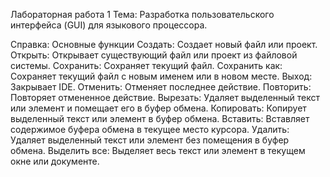 Лабораторная работа 1
Тема: Разработка пользовательского интерфейса (GUI) для языкового процессора.

Справка: Основные функции
    Создать: Создает новый файл или проект.
    Открыть: Открывает существующий файл или проект из файловой системы.
    Сохранить: Сохраняет текущий файл.
    Сохранить как: Сохраняет текущий файл с новым именем или в новом месте.
    Выход: Закрывает IDE.
    Отменить: Отменяет последнее действие.
    Повторить: Повторяет отмененное действие.
    Вырезать: Удаляет выделенный текст или элемент и помещает его в буфер обмена.
    Копировать: Копирует выделенный текст или элемент в буфер обмена.
    Вставить: Вставляет содержимое буфера обмена в текущее место курсора.
    Удалить: Удаляет выделенный текст или элемент без помещения в буфер обмена.
    Выделить все: Выделяет весь текст или элемент в текущем окне или документе.
